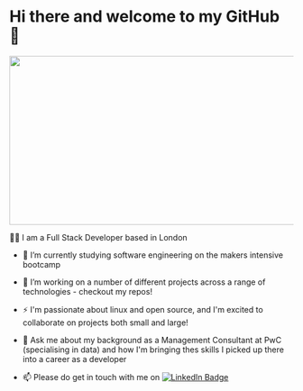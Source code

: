 # Hi there and welcome to my GitHub 👋
<div id="header" align="center">
  <img src="https://media.giphy.com/media/v1.Y2lkPTc5MGI3NjExZmdoOGNoZngxaTdvYm4xYWY1NTBnN2ltOHptNm5uaDJyaGJyOG51NiZlcD12MV9pbnRlcm5hbF9naWZfYnlfaWQmY3Q9Zw/qgQUggAC3Pfv687qPC/giphy.gif" width="600" height="300"/>
</div

---
  
👨‍💻 I am a Full Stack Developer based in London

- 🌱 I’m currently studying software engineering on the makers intensive bootcamp
  
- 🔭 I’m working on a number of different projects across a range of technologies - checkout my repos!
  
- ⚡ I'm passionate about linux and open source, and I'm excited to collaborate on projects both small and large!
  
- 💬 Ask me about my background as a Management Consultant at PwC (specialising in data) and how I'm bringing thes skills I picked up there into a career as a developer
  
- 📫 Please do get in touch with me on <a href="https://www.linkedin.com/in/jonny-brownrigg-56493575/">
  <img src="https://img.shields.io/badge/LinkedIn-blue?style=for-the-badge&logo=linkedin&logoColor=white" alt="LinkedIn Badge"/>
  </a>
<!--
**JonnySB/JonnySB** is a ✨ _special_ ✨ repository because its `README.md` (this file) appears on your GitHub profile.

Here are some ideas to get you started:

- 🔭 I’m currently working on ...
- 🌱 I’m currently studying software engineering on the makers intensive bootcamp.
- 👯 I’m looking to collaborate on ...
- 🤔 I’m looking for help with ...
- 💬 Ask me about ...
- 📫 How to reach me: ...
- 😄 Pronouns: ...
- ⚡ Fun fact: ...
-->
